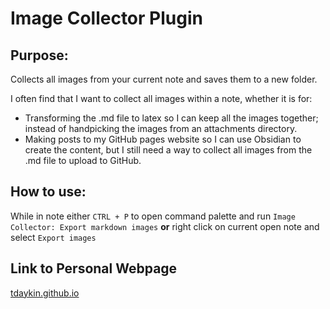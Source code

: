 # Image Collector Plugin

## Purpose:

Collects all images from your current note and saves them to a new folder. 

I often find that I want to collect all images within a note, whether it is for:

- Transforming the .md file to latex so I can keep all the images together; instead of handpicking the images from an attachments directory.
- Making posts to my GitHub pages website so I can use Obsidian to create the content, but I still need a way to collect all images from the .md file to upload to GitHub.

## How to use:

While in note either `CTRL + P` to open command palette and run `Image Collector: Export markdown images` **or** right click on current open note and select `Export images`

## Link to Personal Webpage

[tdaykin.github.io](https://tdaykin.github.io)

